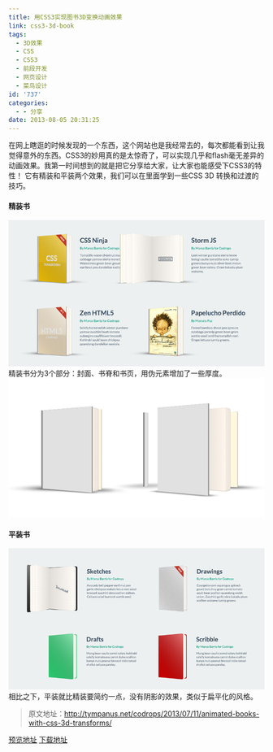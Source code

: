 ```yaml
---
title: 用CSS3实现图书3D变换动画效果
link: css3-3d-book
tags:
  - 3D效果
  - CSS
  - CSS3
  - 前段开发
  - 网页设计
  - 菜鸟设计
id: '737'
categories:
  - - 分享
date: 2013-08-05 20:31:25
---
```


在网上瞎逛的时候发现的一个东西，这个网站也是我经常去的，每次都能看到让我觉得意外的东西。CSS3的妙用真的是太惊奇了，可以实现几乎和flash毫无差异的动画效果。我第一时间想到的就是把它分享给大家，让大家也能感受下CSS3的特性！ 它有精装和平装两个效果，我们可以在里面学到一些CSS 3D 转换和过渡的技巧。

#### 精装书

![AnimatedBooks1](../images/uploads/2013/08/AnimatedBooks_011.png) 精装书分为3个部分：封面、书脊和书页，用伪元素增加了一些厚度。 ![cubes](../images/uploads/2013/08/cubes.jpg)

#### 平装书

![AnimatedBooks_02](../images/uploads/2013/08/AnimatedBooks_02.png) 相比之下，平装就比精装要简约一点，没有阴影的效果，类似于扁平化的风格。

> 原文地址：http://tympanus.net/codrops/2013/07/11/animated-books-with-css-3d-transforms/

[预览地址](http://tympanus.net/Development/AnimatedBooks/) [下载地址](http://tympanus.net/Development/AnimatedBooks/AnimatedBooks.zip)